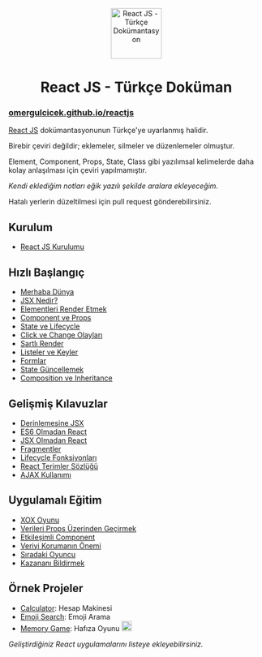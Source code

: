 <p align="center">
<img src="https://omergulcicek.com/img/react.png" alt="React JS - Türkçe Dokümantasyon" height="100">
</p>

<h1 align="center">React JS - Türkçe Doküman</h1>

<h3><a href="https://omergulcicek.github.io/reactjs/">omergulcicek.github.io/reactjs</a></h3>

<a href="https://reactjs.org/">React JS</a> dokümantasyonunun Türkçe'ye uyarlanmış halidir.

Birebir çeviri değildir; eklemeler, silmeler ve düzenlemeler olmuştur.

Element, Component, Props, State, Class gibi yazılımsal kelimelerde daha kolay anlaşılması için çeviri yapılmamıştır.

<i>Kendi eklediğim notları eğik yazılı şekilde aralara ekleyeceğim.</i>

Hatalı yerlerin düzeltilmesi için pull request gönderebilirsiniz.


<h2>Kurulum</h2>

- <a href="https://omergulcicek.github.io/reactjs/kurulum/reactjs-kurulumu">React JS Kurulumu</a>

<h2>Hızlı Başlangıç</h2>

- <a href="https://omergulcicek.github.io/reactjs/hizli-baslangic/merhaba-dunya">Merhaba Dünya</a>
- <a href="https://omergulcicek.github.io/reactjs/hizli-baslangic/jsx-nedir">JSX Nedir?</a>
- <a href="https://omergulcicek.github.io/reactjs/hizli-baslangic/elementleri-render-etmek">Elementleri Render Etmek</a>
- <a href="https://omergulcicek.github.io/reactjs/hizli-baslangic/component-ve-props">Component ve Props</a>
- <a href="https://omergulcicek.github.io/reactjs/hizli-baslangic/state-ve-lifecycle">State ve Lifecycle</a>
- <a href="https://omergulcicek.github.io/reactjs/hizli-baslangic/click-ve-change-olaylari">Click ve Change Olayları</a>
- <a href="https://omergulcicek.github.io/reactjs/hizli-baslangic/sartli-render">Şartlı Render</a>
- <a href="https://omergulcicek.github.io/reactjs/hizli-baslangic/listeler-ve-keyler">Listeler ve Keyler</a>
- <a href="https://omergulcicek.github.io/reactjs/hizli-baslangic/formlar">Formlar</a>
- <a href="https://omergulcicek.github.io/reactjs/hizli-baslangic/state-guncellemek">State Güncellemek</a>
- <a href="https://omergulcicek.github.io/reactjs/hizli-baslangic/composition-ve-inheritance">Composition ve Inheritance</a>

<h2>Gelişmiş Kılavuzlar</h2>

- <a href="https://omergulcicek.github.io/reactjs/gelismis-kilavuzlar/derinlemesine-jsx">Derinlemesine JSX</a>
- <a href="https://omergulcicek.github.io/reactjs/gelismis-kilavuzlar/es6-olmadan-react">ES6 Olmadan React</a>
- <a href="https://omergulcicek.github.io/reactjs/gelismis-kilavuzlar/jsx-olmadan-react">JSX Olmadan React</a>
- <a href="https://omergulcicek.github.io/reactjs/gelismis-kilavuzlar/fragmentler">Fragmentler</a>
- <a href="https://omergulcicek.github.io/reactjs/gelismis-kilavuzlar/lifecycle-fonksiyonlari">Lifecycle Fonksiyonları</a>
- <a href="https://omergulcicek.github.io/reactjs/gelismis-kilavuzlar/react-terimler-sozlugu">React Terimler Sözlüğü</a>
- <a href="https://omergulcicek.github.io/reactjs/gelismis-kilavuzlar/ajax-kullanimi">AJAX Kullanımı</a>

<h2>Uygulamalı Eğitim</h2>

- <a href="https://omergulcicek.github.io/reactjs/uygulamali-egitim/xox-oyunu">XOX Oyunu</a>
- <a href="https://omergulcicek.github.io/reactjs/uygulamali-egitim/verileri-props-uzerinden-gecirmek">Verileri Props Üzerinden Geçirmek</a>
- <a href="https://omergulcicek.github.io/reactjs/uygulamali-egitim/etkilesimli-component">Etkileşimli Component</a>
- <a href="https://omergulcicek.github.io/reactjs/uygulamali-egitim/veriyi-korumanin-onemi">Veriyi Korumanın Önemi</a>
- <a href="https://omergulcicek.github.io/reactjs/uygulamali-egitim/siradaki-oyuncu">Sıradaki Oyuncu</a>
- <a href="https://omergulcicek.github.io/reactjs/uygulamali-egitim/kazanani-bildirmek">Kazananı Bildirmek</a>

<h2>Örnek Projeler</h2>

- <a href="https://github.com/ahfarmer/calculator?editors=0010">Calculator</a>: Hesap Makinesi
- <a href="https://github.com/ahfarmer/emoji-search?editors=0010">Emoji Search</a>: Emoji Arama
- <a href="https://codepen.io/yigitcukuren/pen/GyxxVm?editors=0010">Memory Game</a>: Hafıza Oyunu <img src="https://assets-cdn.github.com/images/icons/emoji/unicode/1f1f9-1f1f7.png" height="20">

<i>Geliştirdiğiniz React uygulamalarını listeye ekleyebilirsiniz.</i>
